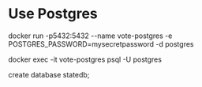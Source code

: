 
# Use Postgres
docker run -p5432:5432 --name vote-postgres -e POSTGRES_PASSWORD=mysecretpassword -d postgres

docker exec -it vote-postgres psql -U postgres

create database statedb;